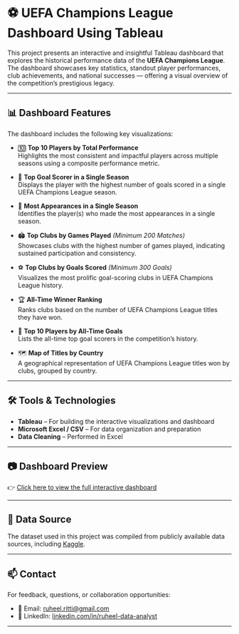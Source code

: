 # ⚽ UEFA Champions League Dashboard Using Tableau

This project presents an interactive and insightful Tableau dashboard that explores the historical performance data of the **UEFA Champions League**. The dashboard showcases key statistics, standout player performances, club achievements, and national successes — offering a visual overview of the competition’s prestigious legacy.

---

## 📊 Dashboard Features

The dashboard includes the following key visualizations:

- 🔟 **Top 10 Players by Total Performance**  
  Highlights the most consistent and impactful players across multiple seasons using a composite performance metric.

- 🥇 **Top Goal Scorer in a Single Season**  
  Displays the player with the highest number of goals scored in a single UEFA Champions League season.

- 🎯 **Most Appearances in a Single Season**  
  Identifies the player(s) who made the most appearances in a single season.

- 🏟️ **Top Clubs by Games Played** *(Minimum 200 Matches)*  
  Showcases clubs with the highest number of games played, indicating sustained participation and consistency.

- ⚽ **Top Clubs by Goals Scored** *(Minimum 300 Goals)*  
  Visualizes the most prolific goal-scoring clubs in UEFA Champions League history.

- 🏆 **All-Time Winner Ranking**  
  Ranks clubs based on the number of UEFA Champions League titles they have won.

- 🎯 **Top 10 Players by All-Time Goals**  
  Lists the all-time top goal scorers in the competition’s history.

- 🗺️ **Map of Titles by Country**  
  A geographical representation of UEFA Champions League titles won by clubs, grouped by country.

---

## 🛠 Tools & Technologies

- **Tableau** – For building the interactive visualizations and dashboard  
- **Microsoft Excel / CSV** – For data organization and preparation  
- **Data Cleaning** – Performed in Excel

---

## 📷 Dashboard Preview

👉 [Click here to view the full interactive dashboard](https://public.tableau.com/views/UEFAChampionsLeague_17524352170340/Dashboard1?:language=en-US&publish=yes&:sid=&:redirect=auth&:display_count=n&:origin=viz_share_link)

---

## 📂 Data Source

The dataset used in this project was compiled from publicly available data sources, including [Kaggle](https://www.kaggle.com/).

---

## 📫 Contact

For feedback, questions, or collaboration opportunities:

- 📧 Email: [ruheel.ritti@gmail.com](mailto:ruheel.ritti@gmail.com)  
- 💼 LinkedIn: [linkedin.com/in/ruheel-data-analyst](https://www.linkedin.com/in/ruheel-data-analyst)

---

